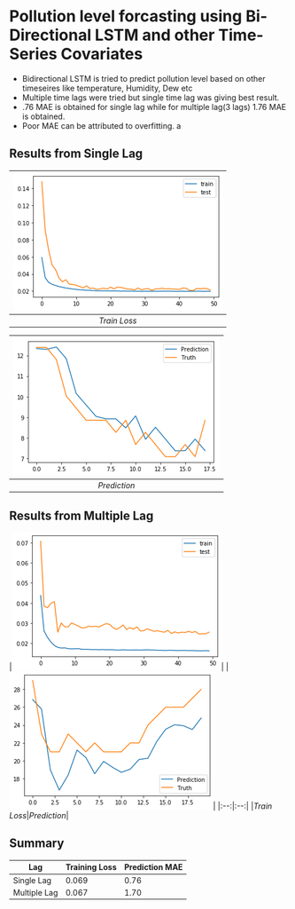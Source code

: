 # Pollution level forcasting using Bi-Directional LSTM and other Time-Series Covariates 

- Bidirectional LSTM is tried to predict pollution level based on other timeseires like temperature, Humidity, Dew etc
- Multiple time lags were tried but single time lag was giving best result.
- .76 MAE is obtained for single lag while for multiple lag(3 lags) 1.76 MAE is obtained.
- Poor MAE can be attributed to overfitting.
a

## Results from Single Lag
|![Train Loss](https://github.com/Ayush-Learner/Data-Science-ML-Practice/blob/master/Time%20Series%20Forcasting/Image/Train%20loss%20for%20single%20lag.png)|
|:--:| 
|*Train Loss* |

|![Prediction](https://github.com/Ayush-Learner/Data-Science-ML-Practice/blob/master/Time%20Series%20Forcasting/Image/prediction%20for%20single%20lag.png)|
|:--:| 
|*Prediction*|

## Results from Multiple Lag
|![Train Loss](https://github.com/Ayush-Learner/Data-Science-ML-Practice/blob/master/Time%20Series%20Forcasting/Image/Train%20loss%20for%20multiple%20lag.png)|
|![Prediction](https://github.com/Ayush-Learner/Data-Science-ML-Practice/blob/master/Time%20Series%20Forcasting/Image/prediction%20for%20multiple%20lag.png)|
|:--:|:--:| 
|*Train Loss*|*Prediction*|



## Summary
Lag    |    Training Loss   |   Prediction MAE    |
------------- | ------------- | ------------- | 
Single Lag  | 0.069  | 0.76  |
Multiple Lag  | 0.067  | 1.70  |
